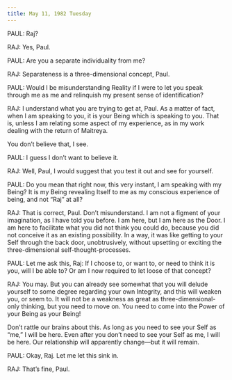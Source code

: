 ```yaml
---
title: May 11, 1982 Tuesday 
---
```


PAUL: Raj?

RAJ: Yes, Paul.

PAUL: Are you a separate individuality from me?

RAJ: Separateness is a three-dimensional concept, Paul.

PAUL: Would I be misunderstanding Reality if I were to let you speak through me
as me and relinquish my present sense of identification?

RAJ: I understand what you are trying to get at, Paul. As a matter of fact,
when I am speaking to you, it is your Being which is speaking to you. That is,
unless I am relating some aspect of my experience, as in my work dealing with
the return of Maitreya.

You don’t believe that, I see.

PAUL: I guess I don’t want to believe it.

RAJ: Well, Paul, I would suggest that you test it out and see for yourself.

PAUL: Do you mean that right now, this very instant, I am speaking with my
Being? It is my Being revealing Itself to me as my conscious experience of
being, and not “Raj” at all?

RAJ: That is correct, Paul. Don’t misunderstand. I am not a figment of your
imagination, as I have told you before. I am here, but I am here as the Door. I
am here to facilitate what you did not think you could do, because you did not
conceive it as an existing possibility. In a way, it was like getting to your
Self through the back door, unobtrusively, without upsetting or exciting the
three-dimensional self-thought-processes.

PAUL: Let me ask this, Raj: If I choose to, or want to, or need to think it is
you, will I be able to? Or am I now required to let loose of that concept?

RAJ: You may. But you can already see somewhat that you will delude yourself to
some degree regarding your own Integrity, and this will weaken you, or seem to.
It will not be a weakness as great as three-dimensional-only thinking, but you
need to move on. You need to come into the Power of your Being as your Being!

Don’t rattle our brains about this. As long as you need to see your Self as
“me,” I will be here. Even after you don’t need to see your Self as me, I will
be here. Our relationship will apparently change—but it will remain.

PAUL: Okay, Raj. Let me let this sink in.

RAJ: That’s fine, Paul.


